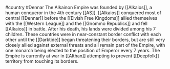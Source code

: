 #country #Dennar
The Alkainon Empire was founded by [[Alkaios]], a human conqueror in the 4th century [[AS]]. [[Alkaios]] conquered most of central [[Dennar]] before the [[Elvish Free Kingdoms]] allied themselves with the [[Western League]] and the [[Gnommo Republics]] and fell [[Alkaios]] in battle. After his death, his lands were divided among his 7 children. These countries were in near-constant border conflict with each other until the [[Darktide]] began threatening their borders, but are still very closely allied against external threats and all remain part of the Empire, with one monarch being elected to the position of Emperor every 7 years. The Empire is currently at war in [[Althan]] attempting to prevent [[Deepfolk]] territory from touching its borders.
